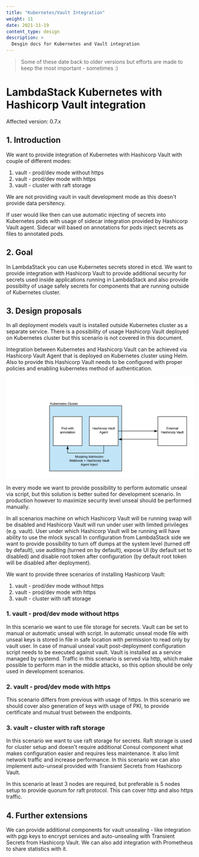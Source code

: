 ```yaml
---
title: "Kubernetes/Vault Integration"
weight: 11
date: 2021-11-19
content_type: design
description: >
  Desgin docs for Kubernetes and Vault integration
---
```


>Some of these date back to older versions but efforts are made to keep the most important - sometimes :)

# LambdaStack Kubernetes with Hashicorp Vault integration

Affected version: 0.7.x

## 1. Introduction

We want to provide integration of Kubernetes with Hashicorp Vault with couple of different modes:

1. vault - prod/dev mode without https
2. vault - prod/dev mode with https
3. vault - cluster with raft storage

We are not providing vault in vault development mode as this doesn't provide data persitency.

If user would like then can use automatic injecting of secrets into Kubernetes pods with usage of sidecar integration provided by
Hashicorp Vault agent. Sidecar will based on annotations for pods inject secrets as files to annotated pods.

## 2. Goal

In LambdaStack you can use Kubernetes secrets stored in etcd. We want to provide integration with Hashicorp Vault to provide
additional security for secrets used inside applications running in LambdaStack and also provide possibilty of usage safely
secrets for components that are running outside of Kubernetes cluster.

## 3. Design proposals

In all deployment models vault is installed outside Kubernetes cluster as a separate service. There is a possibility of usage
Hashicorp Vault deployed on Kubernetes cluster but this scenario is not covered in this document.

Integration between Kubernetes and Hashicorp Vault can be achieved via Hashicorp Vault Agent that is deployed on Kubernetes
cluster using Helm. Also to provide this Hashicorp Vault needs to be configured with proper policies and enabling kubernetes
method of authentication.

![Kubernetes Vault Integration](k8s-vault-integration.png)

In every mode we want to provide possibility to perform automatic unseal via script, but this solution is better suited for
development scenario. In production however to maximize security level unseal should be performed manually.

In all scenarios machine on which Hashicorp Vault will be running swap will be disabled and Hashicorp Vault will run under
user with limited privileges (e.g. vault). User under which Hashicorp Vault will be running will have ability to
use the mlock syscall In configuration from LambdaStack side we want to provide possibility to turn off dumps at the system level
(turned off by default), use auditing (turned on by default), expose UI (by default set to disabled) and disable root token after
configuration (by default root token will be disabled after deployment).

We want to provide three scenarios of installing Hashicorp Vault:

1. vault - prod/dev mode without https
2. vault - prod/dev mode with https
3. vault - cluster with raft storage

### 1. vault - prod/dev mode without https

In this scenario we want to use file storage for secrets. Vault can be set to manual or automatic unseal with script. In automatic
unseal mode file with unseal keys is stored in file in safe location with permission to read only by vault user. In case of manual
unseal vault post-deployment configuration script needs to be executed against vault. Vault is installed as a service managed by systemd.
Traffic in this scenario is served via http, which make possible to perform man in the middle attacks, so this option should be
only used in development scenarios.

### 2. vault - prod/dev mode with https

This scenario differs from previous with usage of https. In this scenario we should cover also generation of keys with usage of PKI, to
provide certificate and mutual trust between the endpoints.

### 3. vault - cluster with raft storage

In this scenario we want to use raft storage for secrets. Raft storage is used for cluster setup and doesn't require additional Consul
component what makes configuration easier and requires less maintenance. It also limit network traffic and increase performance. In this
scenario we can also implement auto-unseal provided with Transient Secrets from Hashicorp Vault. 

In this scenario at least 3 nodes are required, but preferable is 5 nodes setup to provide quorum for raft protocol. This can cover http
and also https traffic.

## 4. Further extensions

We can provide additional components for vault unsealing - like integration with pgp keys to encrypt services and auto-unsealing with
Transient Secrets from Hashicorp Vault. We can also add integration with Prometheus to share statistics with it.
